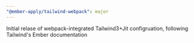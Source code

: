 ```yaml
---
"@ember-apply/tailwind-webpack": major
---
```


Initial relase of webpack-integrated Tailwind3+Jit configruation, following Tailwind's Ember documentation
